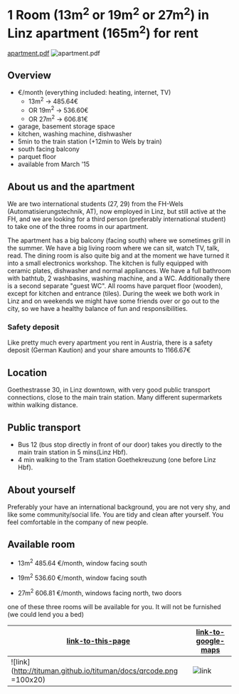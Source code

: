 # 1 Room (13m<sup>2</sup> or 19m<sup>2</sup> or 27m<sup>2</sup>) in Linz apartment (165m<sup>2</sup>) for rent
[apartment.pdf](http://tituman.github.io/tituman/docs/Goetestr30.pdf)
![apartment.pdf](http://tituman.github.io/tituman/docs/Goetestr30.png)

## Overview
- &euro;/month (everything included: heating, internet, TV)
  - 13m<sup>2</sup> &rarr; 485.64&euro;
  - OR 19m<sup>2</sup> &rarr; 536.60&euro;
  - OR 27m<sup>2</sup> &rarr; 606.81&euro;
- garage, basement storage space
- kitchen, washing machine, dishwasher
- 5min to the train station (+12min to Wels by train)
- south facing balcony
- parquet floor
- available from March '15

## About us and the apartment
We are two international students (27, 29) from the FH-Wels (Automatisierungstechnik, AT), now employed in Linz, but still active at the FH, and we are looking for a third person (preferably international student) to take one of the three rooms in our apartment. 

The apartment has a big balcony (facing south) where we sometimes grill in the summer. We have a big living room where we can sit, watch TV, talk, read. The dining room is also quite big and at the moment we have turned it into a small electronics workshop. The kitchen is fully equipped with ceramic plates, dishwasher and normal appliances. We have a full bathroom with bathtub, 2 washbasins, washing machine, and a WC. Additionally there is a second separate "guest WC". All rooms have parquet floor (wooden), except for kitchen and entrance (tiles). During the week we both work in Linz and on weekends we might have some friends over or go out to the city, so we have a healthy balance of fun and responsibilities.

### Safety deposit
Like pretty much every apartment you rent in Austria, there is a safety deposit (German Kaution) and your share amounts to 1166.67&euro;

## Location
Goethestrasse 30, in Linz downtown, with very good public transport connections, close to the main train station. Many different supermarkets within walking distance.

## Public transport
- Bus 12 (bus stop directly in front of our door) takes you directly to the main train station in 5 mins(Linz Hbf). 
- 4 min walking to the Tram station Goethekreuzung (one before Linz Hbf).

## About yourself
Preferably your have an international background, you are not very shy, and like some community/social life. You are tidy and clean after yourself. You feel comfortable in the company of new people.

## Available room
- 13m<sup>2</sup> 485.64 &euro;/month, window facing south

- 19m<sup>2</sup> 536.60 &euro;/month, window facing south

- 27m<sup>2</sup> 606.81 &euro;/month, windows facing north, two doors

one of these three rooms will be available for you. It will not be furnished (we could lend you a bed)




[link-to-this-page](http://tituman.github.io/tituman/) | [link-to-google-maps](https://www.google.at/maps/@48.297209,14.2963567,19z?hl=en)
---|---
![link](http://tituman.github.io/tituman/docs/qrcode.png =100x20) | ![link](http://tituman.github.io/tituman/docs/qrcode.jpeg)
